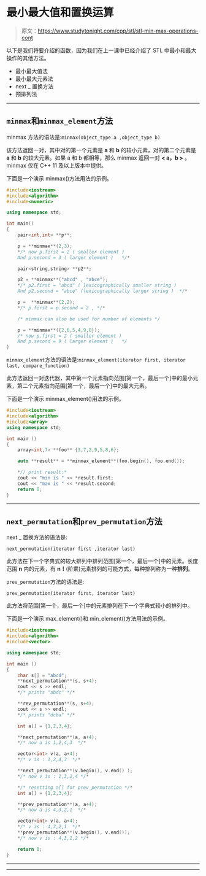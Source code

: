 # 最小最大值和置换运算

> 原文：<https://www.studytonight.com/cpp/stl/stl-min-max-operations-cont>

以下是我们将要介绍的函数，因为我们在上一课中已经介绍了 STL 中最小和最大操作的其他方法。

*   最小最大值法
*   最小最大元素法
*   next _ 置换方法
*   预排列法

* * *

## `minmax`和`minmax_element`方法

minmax 方法的语法是:`minmax(object_type a ,object_type b)`

该方法返回一对，其中对的第一个元素是 **a** 和 **b** 的较小元素，对的第二个元素是 **a** 和 **b** 的较大元素。如果 a 和 b 都相等，那么 minmax 返回一对 **< a，b >** 。minmax 仅在 C++ 11 及以上版本中提供。

下面是一个演示 minmax()方法用法的示例。

```cpp
#include<iostream>
#include<algorithm>
#include<numeric>

using namespace std;

int main()
{
    pair<int,int> **p**;

    p = **minmax**(2,3);
    */* now p.first = 2 ( smaller element ) 
    And p.second = 3 ( larger element )   */* 

    pair<string,string> **p2**;

    p2 = **minmax**("abcd" , "abce");
    */* p2.first = "abcd" ( lexicographically smaller string )
    And p2.second = "abce" (lexicographically larger string )  */*

    p =  **minmax**(2,2);
    */* p.first = p.second = 2 , */*

    /* minmax can also be used for number of elements */

    p = **minmax**({2,6,5,4,9,8});
    /* now p.first = 2 ( smaller element ) 
    And p.second = 9 ( larger element )   */ 
} 
```

`minmax_element`方法的语法是:`minmax_element(iterator first, iterator last, compare_function)`

此方法返回一对迭代器，其中第一个元素指向范围[第一个，最后一个]中的最小元素，第二个元素指向范围[第一个，最后一个]中的最大元素。

下面是一个演示 minmax_element()用法的示例。

```cpp
#include<iostream>
#include<algorithm>
#include<array>
using namespace std;

int main ()
{
    array<int,7> **foo** {3,7,2,9,5,8,6};

    auto **result** = **minmax_element**(foo.begin(), foo.end());

    *// print result:*
    cout << "min is " << *result.first;
    cout << "max is " << *result.second;
    return 0;
} 
```

* * *

## `next_permutation`和`prev_permutation`方法

next _ 置换方法的语法是:

`next_permutation(iterator first ,iterator last)`

此方法在下一个字典式的较大排列中排列范围[第一个，最后一个]中的元素。长度范围 **n** 内的元素，有 **n！**(阶乘)元素排列的可能方式，每种排列称为一种**排列**。

`prev_permutation`方法的语法是:

`prev_permutation(iterator first, iterator last)`

此方法将范围[第一个，最后一个]中的元素排列在下一个字典式较小的排列中。

下面是一个演示 max_element()和 min_element()方法用法的示例。

```cpp
#include<iostream>
#include<algorithm>
#include<vector>

using namespace std;

int main () 
{
    char s[] = "abcd";
    **next_permutation**(s, s+4);
    cout << s >> endl;
    */* prints "abdc" */*

    **rev_permutation**(s, s+4);
    cout << s >> endl;
    */* prints "dcba" */*

    int a[] = {1,2,3,4};

    **next_permutation**(a, a+4);
    */* now a is 1,2,4,3  */*

    vector<int> v(a, a+4);
    */* v is : 1,2,4,3  */*

    **next_permutation**(v.begin(), v.end() );
    */* now v is : 1,3,2,4 */*

    */* resetting a[] for prev_permutation */*
    int a[] = {1,2,3,4};

    **prev_permutation**(a, a+4);
    */* now a is 4,3,2,1  */*

    vector<int> v(a, a+4);
    */* v is : 4,3,2,1  */*
    **prev_permutation**(v.begin(), v.end());
    */* now v is : 4,3,1,2 */*

    return 0;
} 
```

* * *

* * *